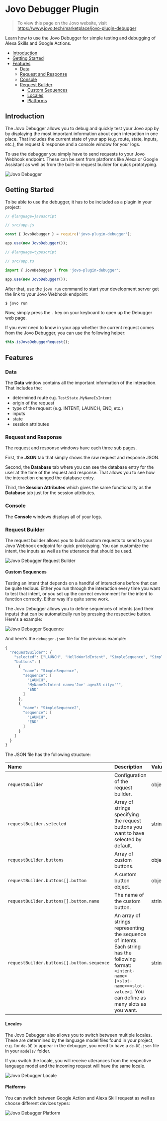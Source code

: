# Jovo Debugger Plugin

> To view this page on the Jovo website, visit https://www.jovo.tech/marketplace/jovo-plugin-debugger

Learn how to use the Jovo Debugger for simple testing and debugging of Alexa Skills and Google Actions.

* [Introduction](#introduction)
* [Getting Started](#getting-started)
* [Features](#features)
  * [Data](#data)
  * [Request and Response](#request-and-response)
  * [Console](#console)
  * [Request Builder](#request-builder)
    * [Custom Sequences](#custom-sequences)
    * [Locales](#locales)
    * [Platforms](#platforms)

## Introduction

The Jovo Debugger allows you to debug and quickly test your Jovo app by by displaying the most important information about each interaction in one place. That includes the current state of your app (e.g. route, state, inputs, etc.), the request & response and a console window for your logs.

To use the debugger you simply have to send requests to your Jovo Webhook endpoint. These can be sent from platforms like Alexa or Google Assistant as well as from the built-in request builder for quick prototyping.

![Jovo Debugger](./img/jovo-debugger-basic-interaction.gif)

## Getting Started

To be able to use the debugger, it has to be included as a plugin in your project:

```javascript
// @language=javascript

// src/app.js

const { JovoDebugger } = require('jovo-plugin-debugger');

app.use(new JovoDebugger());

// @language=typescript

// src/app.ts

import { JovoDebugger } from 'jovo-plugin-debugger';

app.use(new JovoDebugger());
```

After that, use the `jovo run` command to start your development server get the link to your Jovo Webhook endpoint:

```sh
$ jovo run
```

Now, simply press the `.` key on your keyboard to open up the Debugger web page.

If you ever need to know in your app whether the current request comes from the Jovo Debugger, you can use the following helper:

```js
this.isJovoDebuggerRequest();
```

## Features

### Data

The **Data** window contains all the important information of the interaction. That includes the:

* determined route e.g. `TestState.MyNameIsIntent`
* origin of the request
* type of the request (e.g. INTENT, LAUNCH, END, etc.)
* inputs
* state
* session attributes

### Request and Response

The request and response windows have each three sub pages.

First, the **JSON** tab that simply shows the raw request and response JSON.

Second, the **Database** tab where you can see the database entry for the user at the time of the request and response. That allows you to see how the interaction changed the database entry.

Third, the **Session Attributes** which gives the same functionality as the **Database** tab just for the session attributes.

### Console

The **Console** windows displays all of your logs.

### Request Builder

The request builder allows you to build custom requests to send to your Jovo Webhook endpoint for quick prototyping. You can customize the intent, the inputs as well as the utterance that should be used.

![Jovo Debugger Request Builder](./img/jovo-debugger-request-builder.gif)

#### Custom Sequences

Testing an intent that depends on a handful of interactions before that can be quite tedious. Either you run through the interaction every time you want to test that intent, or you set up the correct environment for the intent to function correctly. Either way it's quite some work.

The Jovo Debugger allows you to define sequences of intents (and their inputs) that can be automatically run by pressing the respective button. Here's a example:

![Jovo Debugger Sequence](./img/jovo-debugger-sequence.gif)

And here's the `debugger.json` file for the previous example:

```js
{
  "requestBuilder": {
    "selected": ["LAUNCH", "HelloWorldIntent", "SimpleSequence", "SimpleSequence2"],
    "buttons": [
      {
        "name": "SimpleSequence",
        "sequence": [
          "LAUNCH",
          "MyNameIsIntent name='Joe' age=33 city=''",
          "END"
        ]
      },
      {
        "name": "SimpleSequence2",
        "sequence": [
          "LAUNCH",
          "END"
        ]
      }
    ]
  }
}
```

The JSON file has the following structure:

Name | Description | Value
:--- | :--- | :---
`requestBuilder` | Configuration of the request builder. | object
`requestBuilder.selected` | Array of strings specifying the request buttons you want to have selected by default. | string[]
`requestBuilder.buttons` | Array of custom buttons. | object[]
`requestBuilder.buttons[].button` | A custom button object. | object
`requestBuilder.buttons[].button.name` | The name of the custom button. | string
`requestBuilder.buttons[].button.sequence` | An array of strings representing the sequence of intents. Each string has the following format: `<intent-name> [<slot-name>=<slot-value>]`. You can define as many slots as you want. | string

#### Locales

The Jovo Debugger also allows you to switch between multiple locales. These are determined by the language model files found in your project, e.g. for `de-DE` to appear in the debugger, you need to have a `de-DE.json` file in your `models/` folder.

If you switch the locale, you will receive utterances from the respective language model and the incoming request will have the same locale.

![Jovo Debugger Locale](./img/jovo-debugger-locale.gif)

#### Platforms

You can switch between Google Action and Alexa Skill request as well as choose different devices types:

![Jovo Debugger Platform](./img/jovo-debugger-platform.gif)